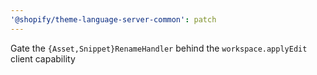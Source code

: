 ```yaml
---
'@shopify/theme-language-server-common': patch
---
```


Gate the `{Asset,Snippet}RenameHandler` behind the `workspace.applyEdit` client capability
